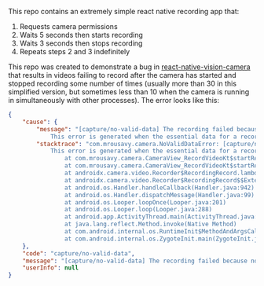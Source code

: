 This repo contains an extremely simple react native recording app that:

1. Requests camera permissions
2. Waits 5 seconds then starts recording
3. Waits 3 seconds then stops recording
4. Repeats steps 2 and 3 indefinitely

This repo was created to demonstrate a bug in [react-native-vision-camera](https://github.com/mrousavy/react-native-vision-camera) that results in videos failing to record after the camera has started and stopped recording some number of times (usually more than 30 in this simplified version, but sometimes less than 10 when the camera is running in simultaneously with other processes). The error looks like this:

```json
{
    "cause": {
        "message": "[capture/no-valid-data] The recording failed because no valid data was produced to be recorded.
            This error is generated when the essential data for a recording to be played correctly is missing, for example, a recording must contain at least one key frame. The application will need to clean up the output file, such as deleting the file.",
        "stacktrace": "com.mrousavy.camera.NoValidDataError: [capture/no-valid-data] The recording failed because no valid data was produced to be recorded.
            This error is generated when the essential data for a recording to be played correctly is missing, for example, a recording must contain at least one key frame. The application will need to clean up the output file, such as deleting the file.
                at com.mrousavy.camera.CameraView_RecordVideoKt$startRecording$1.accept(CameraView+RecordVideo.kt:62)
                at com.mrousavy.camera.CameraView_RecordVideoKt$startRecording$1.accept(CameraView+RecordVideo.kt:52)
                at androidx.camera.video.Recorder$RecordingRecord.lambda$updateVideoRecordEvent$6$androidx-camera-video-Recorder$RecordingRecord(Recorder.java:2624)
                at androidx.camera.video.Recorder$RecordingRecord$$ExternalSyntheticLambda6.run(Unknown Source:4)
                at android.os.Handler.handleCallback(Handler.java:942)
                at android.os.Handler.dispatchMessage(Handler.java:99)
                at android.os.Looper.loopOnce(Looper.java:201)
                at android.os.Looper.loop(Looper.java:288)
                at android.app.ActivityThread.main(ActivityThread.java:7898)
                at java.lang.reflect.Method.invoke(Native Method)
                at com.android.internal.os.RuntimeInit$MethodAndArgsCaller.run(RuntimeInit.java:548)
                at com.android.internal.os.ZygoteInit.main(ZygoteInit.java:936)"
    },
    "code": "capture/no-valid-data",
    "message": "[capture/no-valid-data] The recording failed because no valid data was produced to be recorded. This error is generated when the essential data for a recording to be played correctly is missing, for example, a recording must contain at least one key frame. The application will need to clean up the output file, such as deleting the file.",
    "userInfo": null
}
```
